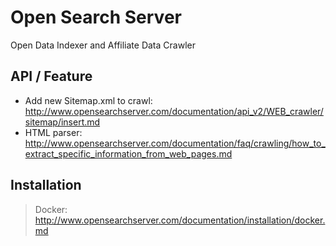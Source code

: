 # Open Search Server

Open Data Indexer and Affiliate Data Crawler

## API / Feature
 * Add new Sitemap.xml to crawl: http://www.opensearchserver.com/documentation/api_v2/WEB_crawler/sitemap/insert.md
 * HTML parser: http://www.opensearchserver.com/documentation/faq/crawling/how_to_extract_specific_information_from_web_pages.md

## Installation
 > Docker: http://www.opensearchserver.com/documentation/installation/docker.md